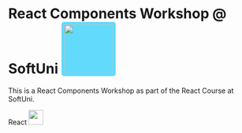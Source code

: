 # React Components Workshop @ SoftUni <img src="https://softuni.bg/Content/images/svg-logos/softuni-logo-white.svg" width="100" style="background-color:#61DAFB; padding:5px; border-radius:5px;">

This is a React Components Workshop as part of the React Course at SoftUni.

React <img src="https://upload.wikimedia.org/wikipedia/commons/a/a7/React-icon.svg" width="30">
